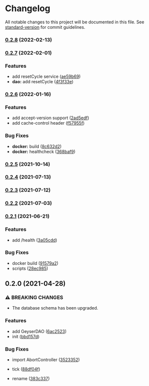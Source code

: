 # Changelog

All notable changes to this project will be documented in this file. See [standard-version](https://github.com/conventional-changelog/standard-version) for commit guidelines.

### [0.2.8](https://github.com/BlackGlory/geyser/compare/v0.2.7...v0.2.8) (2022-02-13)

### [0.2.7](https://github.com/BlackGlory/geyser/compare/v0.2.6...v0.2.7) (2022-02-01)


### Features

* add resetCycle service ([ae59b69](https://github.com/BlackGlory/geyser/commit/ae59b69f2b7ba582601cfc92a4f199f86ade8edf))
* **dao:** add resetCycle ([4f3f33e](https://github.com/BlackGlory/geyser/commit/4f3f33e54e89998f946b5f3cabe3d2c7b5bc1032))

### [0.2.6](https://github.com/BlackGlory/geyser/compare/v0.2.5...v0.2.6) (2022-01-16)


### Features

* add accept-version support ([2ad5edf](https://github.com/BlackGlory/geyser/commit/2ad5edfe0237edb2b113afab7c040a8cd35ddb45))
* add cache-control header ([f57955f](https://github.com/BlackGlory/geyser/commit/f57955fb243e976ed51dd179fd7e488e4dee328e))


### Bug Fixes

* **docker:** build ([8c632d2](https://github.com/BlackGlory/geyser/commit/8c632d2ae53b0bc20a49a177f0dbc84eee110b30))
* **docker:** healthcheck ([368baf9](https://github.com/BlackGlory/geyser/commit/368baf98b1727901cb954dcb403b65b5e7c58c76))

### [0.2.5](https://github.com/BlackGlory/geyser/compare/v0.2.4...v0.2.5) (2021-10-14)

### [0.2.4](https://github.com/BlackGlory/geyser/compare/v0.2.3...v0.2.4) (2021-07-13)

### [0.2.3](https://github.com/BlackGlory/geyser/compare/v0.2.2...v0.2.3) (2021-07-12)

### [0.2.2](https://github.com/BlackGlory/geyser/compare/v0.2.1...v0.2.2) (2021-07-03)

### [0.2.1](https://github.com/BlackGlory/geyser/compare/v0.2.0...v0.2.1) (2021-06-21)


### Features

* add /health ([3a05cdd](https://github.com/BlackGlory/geyser/commit/3a05cdd8177d94544dd9bb17c1ce846991ac1baf))


### Bug Fixes

* docker build ([91579a2](https://github.com/BlackGlory/geyser/commit/91579a2773519bdc27bcd618193d5c6244e80192))
* scripts ([28ec985](https://github.com/BlackGlory/geyser/commit/28ec9857c2fe2d3c93390d2d4857dec2cb8a4a07))

## 0.2.0 (2021-04-28)


### ⚠ BREAKING CHANGES

* The database schema has been upgraded.

### Features

* add GeyserDAO ([6ac2523](https://github.com/BlackGlory/geyser/commit/6ac25235336c3800f2e6e51c6f3b5e4a5f084079))
* init ([bbd157d](https://github.com/BlackGlory/geyser/commit/bbd157d49b9d00a4d2d066c9e947c649a22684f0))


### Bug Fixes

* import AbortController ([3523352](https://github.com/BlackGlory/geyser/commit/3523352cf7fd7d1d71d26ea0e7b64761e1bbc07c))
* tick ([88df04f](https://github.com/BlackGlory/geyser/commit/88df04fd7dee4b91ac8580c01c117b5504ea0596))


* rename ([383c337](https://github.com/BlackGlory/geyser/commit/383c3374527a86639f58921ad80a52b6c976bbe1))
